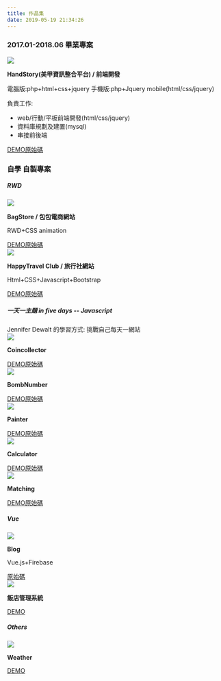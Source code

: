 ```yaml
---
title: 作品集
date: 2019-05-19 21:34:26
---
```


<link rel="stylesheet" type="text/css" href="./style.css">
<h3>2017.01-2018.06 畢業專案</h3>
<div class="portfolio_block"><div class='portfolio_img'><img src="./images/Handstory-c.jpg"/></div>
  <div class='portfolio_info'><p><strong>HandStory(美甲資訊整合平台) / 前端開發</strong></p><p>電腦版:php+html+css+jquery
    手機版:php+Jquery mobile(html/css/jquery)
   </p>
    <p>負責工作:</p><ul><li>web/行動/平板前端開發(html/css/jquery)</li><li>資料庫規劃及建置(mysql)</li><li>串接前後端</li></ul>
    <div><a href="https://github.com/HsinShan/Handstory/blob/master/README.md">DEMO</a><a href="https://github.com/HsinShan/Handstory">原始碼</a></div></div></div>
<h3>自學 自製專案</h3><h5>RWD </h5>
<div class="self_block"><div class="self_portfolio_block"><div class='self_img'><img src="./images/Bag.jpg" /></div><div class='self_info'><p><strong>BagStore / 包包電商網站</strong></p><p>RWD+CSS animation
   </p><div> <a href="https://hsinshan.github.io/Portfolio/Bag/">DEMO</a><a href="https://github.com/HsinShan/Portfolio/tree/master/Bag">原始碼</a></div></div></div>
    <div class="self_portfolio_block"><div class='self_img'><img src="./images/HappyTravel.jpg" /></div><div class='self_info'><p><strong>HappyTravel Club / 旅行社網站</strong></p><p>Html+CSS+Javascript+Bootstrap
   </p><div> <a href="https://hsinshan.github.io/Portfolio/HappyTravel Club/">DEMO</a><a href="https://github.com/HsinShan/Portfolio/tree/master/HappyTravel%20Club">原始碼</a></div></div></div>   
</div>
<h5> 一天一主題 in five days -- Javascript </h5>Jennifer Dewalt 的學習方式: 挑戰自己每天一網站

<div class="self_block"><div class="js_block"><div class='self_img'><img src="./images/Coincollector.jpg" /></div><div class='self_info'><p><strong>Coincollector</strong></p><div> <a href="https://hsinshan.github.io/DailyChallenge/CoinCollector.html">DEMO</a><a href="https://github.com/HsinShan/DailyChallenge/blob/master/CoinCollector.html">原始碼</a></div></div></div>
    <div class="js_block"><div class='self_img'><img src="./images/BombNumber.jpg" /></div><div class='self_info'><p><strong>BombNumber</strong></p><div> <a href="https://hsinshan.github.io/DailyChallenge/bombnumber.html">DEMO</a><a href="https://github.com/HsinShan/DailyChallenge/blob/master/bombnumber.html">原始碼</a></div></div></div>  
    <div class="js_block"><div class='self_img'><img src="./images/Painter.jpg" /></div><div class='self_info'><p><strong>Painter</strong></p><div> <a href="https://hsinshan.github.io/DailyChallenge/painter.html">DEMO</a><a href="https://github.com/HsinShan/DailyChallenge/blob/master/painter.html">原始碼</a></div></div></div>
    <div class="js_block"><div class='self_img'><img src="./images/calculator.jpg" /></div><div class='self_info'><p><strong>Calculator</strong></p><div> <a href="https://hsinshan.github.io/DailyChallenge/calculator.html">DEMO</a><a href="https://github.com/HsinShan/DailyChallenge/blob/master/calculator.html">原始碼</a></div></div></div>   
    <div class="js_block"><div class='self_img'><img src="./images/match.jpg" /></div><div class='self_info'><p><strong>Matching</strong></p><div> <a href="https://hsinshan.github.io/DailyChallenge/matching.html">DEMO</a><a href="https://github.com/HsinShan/DailyChallenge/blob/master/matching.html">原始碼</a></div></div></div>  
</div>
<h5>Vue </h5>
<div class="self_block"><div class="self_portfolio_block"><div class='self_img'><img src="images/blogShow.png" /></div><div class='self_info'><p><strong>Blog</strong></p><p>Vue.js+Firebase
   </p><div><a href="https://github.com/HsinShan/Portfolio/tree/master/blog">原始碼</a></div></div></div>
    <div class="self_portfolio_block"><div class='self_img'><img src="./images/hotel.png" /></div><div class='self_info'><p><strong>飯店管理系統</strong></p><div> <a href="https://codepen.io/ShirleyHsieh/pen/bJPboe">DEMO</a></div></div></div>   
</div>
<h5>Others</h5>
<div class="self_block"><div class="self_portfolio_block"><div class='self_img'><img src="images/weather.jpg" /></div><div class='self_info'><p><strong>Weather</strong></p><div><a href="https://codepen.io/ShirleyHsieh/pen/LoEvZa">DEMO</a></div></div></div>  
</div>
